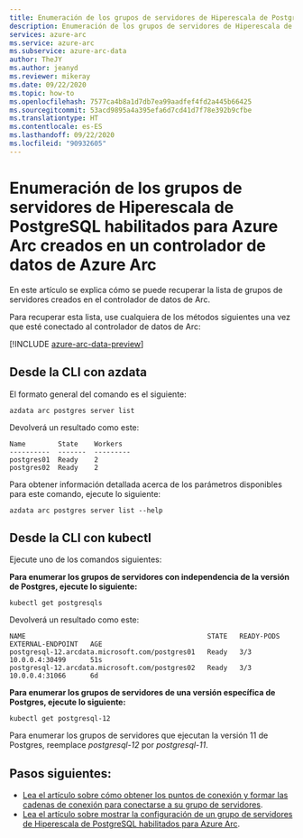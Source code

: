 ```yaml
---
title: Enumeración de los grupos de servidores de Hiperescala de PostgreSQL habilitados para Azure Arc creados en un controlador de datos de Azure Arc
description: Enumeración de los grupos de servidores de Hiperescala de PostgreSQL habilitados para Azure Arc creados en un controlador de datos de Azure Arc
services: azure-arc
ms.service: azure-arc
ms.subservice: azure-arc-data
author: TheJY
ms.author: jeanyd
ms.reviewer: mikeray
ms.date: 09/22/2020
ms.topic: how-to
ms.openlocfilehash: 7577ca4b8a1d7db7ea99aadfef4fd2a445b66425
ms.sourcegitcommit: 53acd9895a4a395efa6d7cd41d7f78e392b9cfbe
ms.translationtype: HT
ms.contentlocale: es-ES
ms.lasthandoff: 09/22/2020
ms.locfileid: "90932605"
---
```

# <a name="list-the-azure-arc-enabled-postgresql-hyperscale-server-groups-created-in-an-azure-arc-data-controller"></a>Enumeración de los grupos de servidores de Hiperescala de PostgreSQL habilitados para Azure Arc creados en un controlador de datos de Azure Arc

En este artículo se explica cómo se puede recuperar la lista de grupos de servidores creados en el controlador de datos de Arc.

Para recuperar esta lista, use cualquiera de los métodos siguientes una vez que esté conectado al controlador de datos de Arc:

[!INCLUDE [azure-arc-data-preview](../../../includes/azure-arc-data-preview.md)]

## <a name="from-cli-with-azdata"></a>Desde la CLI con azdata
El formato general del comando es el siguiente:
```console
azdata arc postgres server list
```

Devolverá un resultado como este:
```console
Name        State    Workers
----------  -------  ---------
postgres01  Ready    2
postgres02  Ready    2
```
Para obtener información detallada acerca de los parámetros disponibles para este comando, ejecute lo siguiente:
```console
azdata arc postgres server list --help
```

## <a name="from-cli-with-kubectl"></a>Desde la CLI con kubectl
Ejecute uno de los comandos siguientes:

**Para enumerar los grupos de servidores con independencia de la versión de Postgres, ejecute lo siguiente:**
```console
kubectl get postgresqls
```
Devolverá un resultado como este:
```console
NAME                                             STATE   READY-PODS   EXTERNAL-ENDPOINT   AGE
postgresql-12.arcdata.microsoft.com/postgres01   Ready   3/3          10.0.0.4:30499      51s
postgresql-12.arcdata.microsoft.com/postgres02   Ready   3/3          10.0.0.4:31066      6d
```

**Para enumerar los grupos de servidores de una versión específica de Postgres, ejecute lo siguiente:**
```console
kubectl get postgresql-12
```

Para enumerar los grupos de servidores que ejecutan la versión 11 de Postgres, reemplace _postgresql-12_ por _postgresql-11_.

## <a name="next-steps"></a>Pasos siguientes:

* [Lea el artículo sobre cómo obtener los puntos de conexión y formar las cadenas de conexión para conectarse a su grupo de servidores](get-connection-endpoints-and-connection-strings-postgres-hyperscale.md).
* [Lea el artículo sobre mostrar la configuración de un grupo de servidores de Hiperescala de PostgreSQL habilitados para Azure Arc](show-configuration-postgresql-hyperscale-server-group.md).
